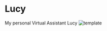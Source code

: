 # Lucy
My personal Virtual Assistant Lucy
![template](https://user-images.githubusercontent.com/72212592/147872416-35b6dd0c-0f8e-4650-8592-3c7ebf63f938.png)
